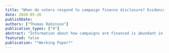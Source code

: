 ```yaml
---
title: "When do voters respond to campaign finance disclosure? Evidence from multiple types of election"
date: 2020-05-26
publishDate:
authors: ["Thomas Robinson"]
publication_types: ["9"]
abstract: "Information about how campaigns are financed is abundant in the United States, but we have only scratched the surface of how these disclosures affect voter behaviour. For instance, how big an impact does a campaign's financial profile have on vote choice itself? How robust is disclosure information to other political signals? And do the effects of disclosure differ across representative and direct democratic elections? I address these questions by implementing a series of conjoint experiments on hypothetical gubernatorial and ballot initiative races. For candidate elections, I also randomize whether subjects are exposed to additional political signals. I find that while subjects can use a candidate's financial profile to influence their vote choice, these effects will be *swamped* by explicit partisan signals. In ballot initiative contexts, similarly, the evidence suggests explicit policy information drowns out disclosure signals."
featured: false
publication: "*Working Paper*"
---
```

